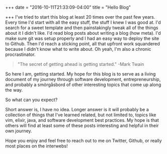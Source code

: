 +++
date = "2016-10-11T21:33:09-04:00"
title = "Hello Blog"

+++
I've tried to start this blog at least 20 times over the past few years. Every time I'd start with all the easy stuff, the stuff I knew I was good at. I'd search for a sweet template and then painstakingly tweak all of the things about it I didn't like. I'd read blog posts about writing a blog (how meta). I'd make sure git was setup properly and I had an easy way to deploy the site to Github. Then I'd reach a sticking point, all that upfront work squandered because I didn't know what to write about. Oh yeah, I'm also a chronic procrastinator.  

<!--more-->

> "The secret of getting ahead is getting started." -Mark Twain

So here I am, getting started. My hope for this blog is to serve as a living document of my journey through software development, entrepreneurship, and probably a smörgåsbord of other interesting topics that come up along the way.

So what can you expect?

Short answer is, I have no idea. Longer answer is it will probably be a collection of things that I've learned related, but not limited to, topics like vim, elixir, java, and software development best practices. My hope is that others will find at least some of these posts interesting and helpful in their own journey.

Hope you enjoy and feel free to reach out to me on Twitter, Github, or really most places on the interwebs!

